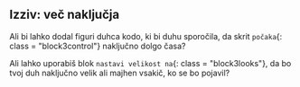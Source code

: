 ## Izziv: več naključja

Ali bi lahko dodal figuri duhca kodo, ki bi duhu sporočila, da skrit `počaka`{: class = "block3control"} naključno dolgo časa?

Ali lahko uporabiš blok `nastavi velikost na`{: class = "block3looks"}, da bo tvoj duh naključno velik ali majhen vsakič, ko se bo pojavil?